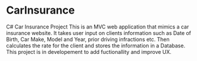 # CarInsurance
 C# Car Insurance Project
This is an MVC web application that mimics a car insurance website. It takes user input on clients information such as Date of Birth, Car Make, Model and Year, prior driving infractions etc. Then calculates the rate for the client and stores the information in a Database. This project is in developement to add fuctionallity and improve UX.
